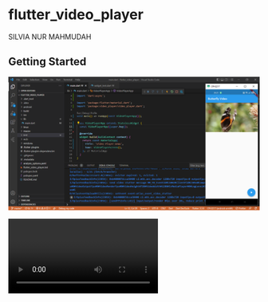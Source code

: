 # flutter_video_player

SILVIA NUR MAHMUDAH

## Getting Started

![Screenshot flutter_video_player](images/01.png)

![Video flutter_video_player](images/02.mp4)